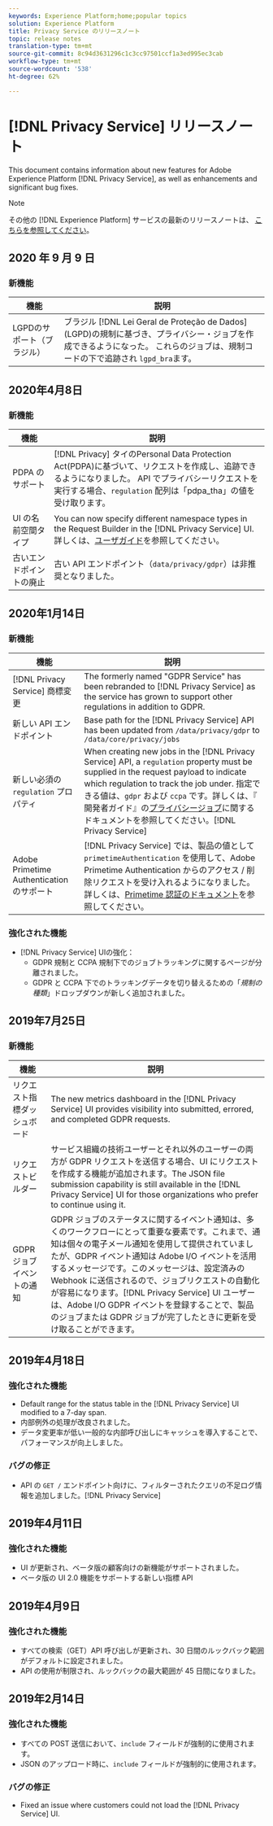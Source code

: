 ```yaml
---
keywords: Experience Platform;home;popular topics
solution: Experience Platform
title: Privacy Service のリリースノート
topic: release notes
translation-type: tm+mt
source-git-commit: 8c94d3631296c1c3cc97501ccf1a3ed995ec3cab
workflow-type: tm+mt
source-wordcount: '538'
ht-degree: 62%

---
```



# [!DNL Privacy Service] リリースノート

This document contains information about new features for Adobe Experience Platform [!DNL Privacy Service], as well as enhancements and significant bug fixes.

>[!NOTE]
>
>その他の [!DNL Experience Platform] サービスの最新のリリースノートは、 [こちらを参照してください](../release-notes/latest/latest.md)。

## 2020 年 9 月 9 日

### 新機能

| 機能 | 説明 |
| --- | --- |
| LGPDのサポート（ブラジル） | ブラジル [!DNL Lei Geral de Proteção de Dados] (LGPD)の規制に基づき、プライバシー・ジョブを作成できるようになった。 これらのジョブは、規制コードの下で追跡され `lgpd_bra`ます。 |

## 2020年4月8日

### 新機能

| 機能 | 説明 |
| --- | --- |
| PDPA のサポート | [!DNL Privacy] タイのPersonal Data Protection Act(PDPA)に基づいて、リクエストを作成し、追跡できるようになりました。 API でプライバシーリクエストを実行する場合、`regulation` 配列は「pdpa_tha」の値を受け取ります。 |
| UI の名前空間タイプ | You can now specify different namespace types in the Request Builder in the [!DNL Privacy Service] UI. 詳しくは、[ユーザガイド](ui/user-guide.md)を参照してください。 |
| 古いエンドポイントの廃止 | 古い API エンドポイント（`data/privacy/gdpr`）は非推奨となりました。 |

## 2020年1月14日

### 新機能

| 機能 | 説明 |
| --- | --- |
| [!DNL Privacy Service] 商標変更 | The formerly named &quot;GDPR Service&quot; has been rebranded to [!DNL Privacy Service] as the service has grown to support other regulations in addition to GDPR. |
| 新しい API エンドポイント | Base path for the [!DNL Privacy Service] API has been updated from `/data/privacy/gdpr` to `/data/core/privacy/jobs` |
| 新しい必須の `regulation` プロパティ | When creating new jobs in the [!DNL Privacy Service] API, a `regulation` property must be supplied in the request payload to indicate which regulation to track the job under. 指定できる値は、`gdpr` および `ccpa` です。詳しくは、『 開発者ガイド』の[プライバシージョブ](api/privacy-jobs.md)に関するドキュメントを参照してください。[!DNL Privacy Service] |
| Adobe Primetime Authentication のサポート | [!DNL Privacy Service] では、製品の値として `primetimeAuthentication` を使用して、Adobe Primetime Authentication からのアクセス / 削除リクエストを受け入れるようになりました。詳しくは、[Primetime 認証のドキュメント](http://tve.helpdocsonline.com/how-to-make-a-privacy-request)を参照してください。 |

### 強化された機能

* [!DNL Privacy Service] UIの強化：
   * GDPR 規制と CCPA 規制下でのジョブトラッキングに関するページが分離されました。
   * GDPR と CCPA 下でのトラッキングデータを切り替えるための「*規制の種類*」ドロップダウンが新しく追加されました。

## 2019年7月25日

### 新機能

| 機能 | 説明 |
| --- | --- |
| リクエスト指標ダッシュボード | The new metrics dashboard in the [!DNL Privacy Service] UI provides visibility into submitted, errored, and completed GDPR requests. |
| リクエストビルダー | サービス組織の技術ユーザーとそれ以外のユーザーの両方が GDPR リクエストを送信する場合、UI にリクエストを作成する機能が追加されます。The JSON file submission capability is still available in the [!DNL Privacy Service] UI for those organizations who prefer to continue using it. |
| GDPR ジョブイベントの通知 | GDPR ジョブのステータスに関するイベント通知は、多くのワークフローにとって重要な要素です。これまで、通知は個々の電子メール通知を使用して提供されていましたが、GDPR イベント通知は Adobe I/O イベントを活用するメッセージです。このメッセージは、設定済みの Webhook に送信されるので、ジョブリクエストの自動化が容易になります。[!DNL Privacy Service] UI ユーザーは、Adobe I/O GDPR イベントを登録することで、製品のジョブまたは GDPR ジョブが完了したときに更新を受け取ることができます。 |

## 2019年4月18日

### 強化された機能

* Default range for the status table in the [!DNL Privacy Service] UI modified to a 7-day span.
* 内部例外の処理が改良されました。
* データ変更率が低い一般的な内部呼び出しにキャッシュを導入することで、パフォーマンスが向上しました。

### バグの修正

*  API の `GET /` エンドポイント向けに、フィルターされたクエリの不足ログ情報を追加しました。[!DNL Privacy Service]

## 2019年4月11日

### 強化された機能

* UI が更新され、ベータ版の顧客向けの新機能がサポートされました。
* ベータ版の UI 2.0 機能をサポートする新しい指標 API

## 2019年4月9日

### 強化された機能

* すべての検索（GET）API 呼び出しが更新され、30 日間のルックバック範囲がデフォルトに設定されました。
* API の使用が制限され、ルックバックの最大範囲が 45 日間になりました。

## 2019年2月14日

### 強化された機能

* すべての POST 送信において、`include` フィールドが強制的に使用されます。
* JSON のアップロード時に、`include` フィールドが強制的に使用されます。

### バグの修正

* Fixed an issue where customers could not load the [!DNL Privacy Service] UI.